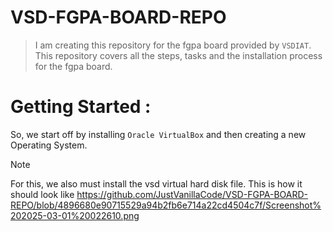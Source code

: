 # VSD-FGPA-BOARD-REPO
> I am creating this repository for the fgpa board provided by `VSDIAT`. This repository covers all the steps, tasks and the installation process for the fgpa board.

# Getting Started :
So, we start off by installing `Oracle VirtualBox` and then creating a new Operating System.
>[!NOTE]
>For this, we also must install the vsd virtual hard disk file.
>This is how it should look like
https://github.com/JustVanillaCode/VSD-FGPA-BOARD-REPO/blob/4896680e90715529a94b2fb6e714a22cd4504c7f/Screenshot%202025-03-01%20022610.png
